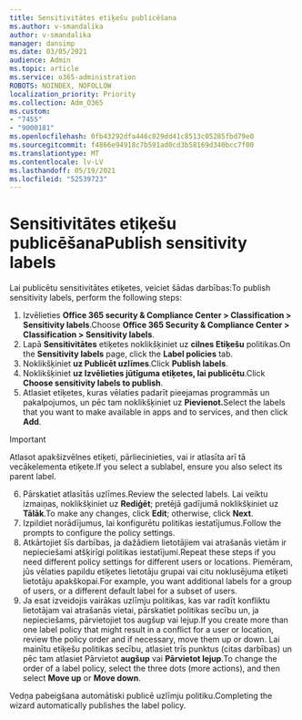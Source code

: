 ```yaml
---
title: Sensitivitātes etiķešu publicēšana
ms.author: v-smandalika
author: v-smandalika
manager: dansimp
ms.date: 03/05/2021
audience: Admin
ms.topic: article
ms.service: o365-administration
ROBOTS: NOINDEX, NOFOLLOW
localization_priority: Priority
ms.collection: Adm_O365
ms.custom:
- "7455"
- "9000181"
ms.openlocfilehash: 0fb43292dfa446c829dd41c8513c05285fbd79e0
ms.sourcegitcommit: f4866e94918c7b591ad0cd3b58169d340bcc7f00
ms.translationtype: MT
ms.contentlocale: lv-LV
ms.lasthandoff: 05/19/2021
ms.locfileid: "52539723"
---
```

# <a name="publish-sensitivity-labels"></a><span data-ttu-id="081bd-102">Sensitivitātes etiķešu publicēšana</span><span class="sxs-lookup"><span data-stu-id="081bd-102">Publish sensitivity labels</span></span>

<span data-ttu-id="081bd-103">Lai publicētu sensitivitātes etiķetes, veiciet šādas darbības:</span><span class="sxs-lookup"><span data-stu-id="081bd-103">To publish sensitivity labels, perform the following steps:</span></span>

1. <span data-ttu-id="081bd-104">Izvēlieties **Office 365 security & Compliance Center > Classification > Sensitivity labels**.</span><span class="sxs-lookup"><span data-stu-id="081bd-104">Choose **Office 365 Security & Compliance Center > Classification > Sensitivity labels**.</span></span>
2. <span data-ttu-id="081bd-105">Lapā **Sensitivitātes** etiķetes noklikšķiniet uz **cilnes Etiķešu** politikas.</span><span class="sxs-lookup"><span data-stu-id="081bd-105">On the **Sensitivity labels** page, click the **Label policies** tab.</span></span>
3. <span data-ttu-id="081bd-106">Noklikšķiniet **uz Publicēt uzlīmes**.</span><span class="sxs-lookup"><span data-stu-id="081bd-106">Click **Publish labels**.</span></span>
4. <span data-ttu-id="081bd-107">Noklikšķiniet **uz Izvēlieties jūtīguma etiķetes, lai publicētu**.</span><span class="sxs-lookup"><span data-stu-id="081bd-107">Click **Choose sensitivity labels to publish**.</span></span> 
5. <span data-ttu-id="081bd-108">Atlasiet etiķetes, kuras vēlaties padarīt pieejamas programmās un pakalpojumos, un pēc tam noklikšķiniet uz **Pievienot.**</span><span class="sxs-lookup"><span data-stu-id="081bd-108">Select the labels that you want to make available in apps and to services, and then click **Add**.</span></span>
> [!IMPORTANT]
> <span data-ttu-id="081bd-109">Atlasot apakšizvēlnes etiķeti, pārliecinieties, vai ir atlasīta arī tā vecākelementa etiķete.</span><span class="sxs-lookup"><span data-stu-id="081bd-109">If you select a sublabel, ensure you also select its parent label.</span></span>
6. <span data-ttu-id="081bd-110">Pārskatiet atlasītās uzlīmes.</span><span class="sxs-lookup"><span data-stu-id="081bd-110">Review the selected labels.</span></span> <span data-ttu-id="081bd-111">Lai veiktu izmaiņas, noklikšķiniet uz **Rediģēt**; pretējā gadījumā noklikšķiniet uz **Tālāk**.</span><span class="sxs-lookup"><span data-stu-id="081bd-111">To make any changes, click **Edit**; otherwise, click **Next**.</span></span>
7. <span data-ttu-id="081bd-112">Izpildiet norādījumus, lai konfigurētu politikas iestatījumus.</span><span class="sxs-lookup"><span data-stu-id="081bd-112">Follow the prompts to configure the policy settings.</span></span>
8. <span data-ttu-id="081bd-113">Atkārtojiet šīs darbības, ja dažādiem lietotājiem vai atrašanās vietām ir nepieciešami atšķirīgi politikas iestatījumi.</span><span class="sxs-lookup"><span data-stu-id="081bd-113">Repeat these steps if you need different policy settings for different users or locations.</span></span> <span data-ttu-id="081bd-114">Piemēram, jūs vēlaties papildu etiķetes lietotāju grupai vai citu noklusējuma etiķeti lietotāju apakškopai.</span><span class="sxs-lookup"><span data-stu-id="081bd-114">For example, you want additional labels for a group of users, or a different default label for a subset of users.</span></span>
9. <span data-ttu-id="081bd-115">Ja esat izveidojis vairākas uzlīmju politikas, kas var radīt konfliktu lietotājam vai atrašanās vietai, pārskatiet politikas secību un, ja nepieciešams, pārvietojiet tos augšup vai lejup.</span><span class="sxs-lookup"><span data-stu-id="081bd-115">If you create more than one label policy that might result in a conflict for a user or location, review the policy order and if necessary, move them up or down.</span></span> <span data-ttu-id="081bd-116">Lai mainītu etiķešu politikas secību, atlasiet trīs punktus (citas darbības) un pēc tam atlasiet Pārvietot **augšup** vai **Pārvietot lejup**.</span><span class="sxs-lookup"><span data-stu-id="081bd-116">To change the order of a label policy, select the three dots (more actions), and then select **Move up** or **Move down**.</span></span>

<span data-ttu-id="081bd-117">Vedņa pabeigšana automātiski publicē uzlīmju politiku.</span><span class="sxs-lookup"><span data-stu-id="081bd-117">Completing the wizard automatically publishes the label policy.</span></span>


